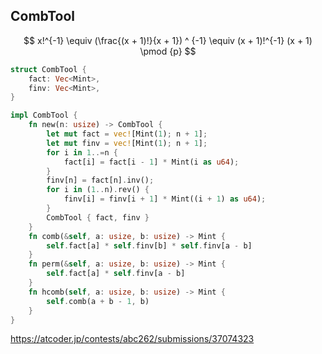 ## CombTool

$$
x!^{-1}
\equiv (\frac{(x + 1)!}{x + 1}) ^ {-1}
\equiv (x + 1)!^{-1} (x + 1)
\pmod {p}
$$

```rust
struct CombTool {
    fact: Vec<Mint>,
    finv: Vec<Mint>,
}

impl CombTool {
    fn new(n: usize) -> CombTool {
        let mut fact = vec![Mint(1); n + 1];
        let mut finv = vec![Mint(1); n + 1];
        for i in 1..=n {
            fact[i] = fact[i - 1] * Mint(i as u64);
        }
        finv[n] = fact[n].inv();
        for i in (1..n).rev() {
            finv[i] = finv[i + 1] * Mint((i + 1) as u64);
        }
        CombTool { fact, finv }
    }
    fn comb(&self, a: usize, b: usize) -> Mint {
        self.fact[a] * self.finv[b] * self.finv[a - b]
    }
    fn perm(&self, a: usize, b: usize) -> Mint {
        self.fact[a] * self.finv[a - b]
    }
    fn hcomb(self, a: usize, b: usize) -> Mint {
        self.comb(a + b - 1, b)
    }
}
```

<https://atcoder.jp/contests/abc262/submissions/37074323>